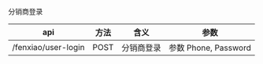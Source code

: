 分销商登录

| api                 | 方法 | 含义       | 参数                 |
| ------------------- | ---- | ---------- | -------------------- |
| /fenxiao/user-login | POST | 分销商登录 | 参数 Phone, Password |
